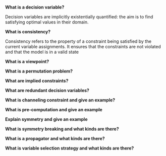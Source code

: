 **What is a decision variable?**

Decision variables are implicitly existentially quantified: the aim is to find satisfying optimal values in their domain.

**What is consistency?**

Consistency refers to the property of a constraint being satisfied by the current variable assignments. It ensures that the constraints are not violated and that the model is in a valid state

**What is a viewpoint?**



**What is a permutation problem?**



**What are implied constraints?**



**What are redundant decision variables?**



**What is channeling constraint and give an example?**



**What is pre-computation and give an example**



**Explain symmetry and give an example**



**What is symmetry breaking and what kinds are there?**



**What is a propagator and what kinds are there?**



**What is variable selection strategy and what kinds are there?**







